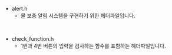 + alert.h
  + 물 보충 알림 시스템을 구현하기 위한 헤더파일입니다.

<br>

+ check_function.h
  + 1번과 4번 버튼의 입력을 검사하는 함수를 포함하는 헤더파일입니다.


